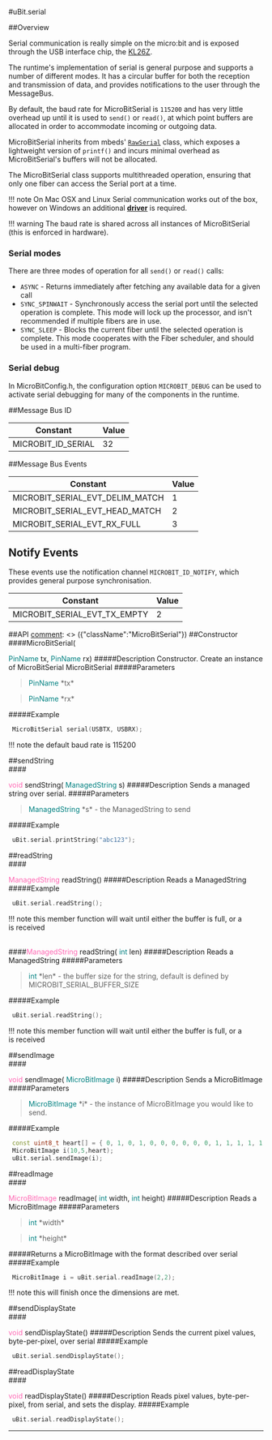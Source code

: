 #uBit.serial

##Overview

Serial communication is really simple on the micro:bit and is exposed through the
USB interface chip, the [KL26Z](https://www.mbed.com/en/development/hardware/prototyping-production/daplink/daplink-on-kl26z/#Updating_your_DAPLink_firmware).

The runtime's implementation of serial is general purpose and supports a number
of different modes. It has a circular buffer for both the reception and transmission
of data, and provides notifications to the user through the MessageBus.

By default, the baud rate for MicroBitSerial is `115200` and has very little overhead up until
it is used to `send()` or `read()`, at which point buffers are allocated in order
to accommodate incoming or outgoing data.

MicroBitSerial inherits from mbeds' [`RawSerial`](https://developer.mbed.org/users/mbed_official/code/mbed/docs/252557024ec3/classmbed_1_1RawSerial.html)
class, which exposes a lightweight version of `printf()` and incurs minimal overhead
as MicroBitSerial's buffers will not be allocated.

The MicroBitSerial class supports multithreaded operation, ensuring that only
one fiber can access the Serial port at a time.

!!! note
    On Mac OSX and Linux Serial communication works out of the box, however on Windows an additional
    **[driver](https://developer.mbed.org/handbook/Windows-serial-configuration)** is required.

!!! warning
    The baud rate is shared across all instances of MicroBitSerial (this is enforced in hardware).

### Serial modes

There are three modes of operation for all `send()` or `read()` calls:

- `ASYNC` - Returns immediately after fetching any available data for a given call
- `SYNC_SPINWAIT` - Synchronously access the serial port until the selected operation is complete.
                    This mode will lock up the processor, and isn't recommended if multiple fibers are in use.
- `SYNC_SLEEP` - Blocks the current fiber until the selected operation is complete. This mode cooperates with the
                 Fiber scheduler, and should be used in a multi-fiber program.

### Serial debug

In MicroBitConfig.h, the configuration option `MICROBIT_DEBUG` can be used to activate serial debugging
for many of the components in the runtime.


##Message Bus ID

| Constant | Value |
| ------------- |-------------|
| MICROBIT_ID_SERIAL | 32 |

##Message Bus Events

| Constant | Value |
| ------------- |-------------|
| MICROBIT_SERIAL_EVT_DELIM_MATCH | 1 |
| MICROBIT_SERIAL_EVT_HEAD_MATCH | 2 |
| MICROBIT_SERIAL_EVT_RX_FULL | 3 |

## Notify Events

These events use the notification channel `MICROBIT_ID_NOTIFY`, which provides
general purpose synchronisation.

| Constant | Value |
| ------------- |-------------|
| MICROBIT_SERIAL_EVT_TX_EMPTY | 2 |

##API
[comment]: <> ({"className":"MicroBitSerial"})
##Constructor
<br/>
####MicroBitSerial( <div style='color:#008080; display:inline-block'>PinName</div> tx,  <div style='color:#008080; display:inline-block'>PinName</div> rx)
#####Description
Constructor. Create an instance of  MicroBitSerial MicroBitSerial
#####Parameters

>  <div style='color:#008080; display:inline-block'>PinName</div> *tx*

>  <div style='color:#008080; display:inline-block'>PinName</div> *rx*
#####Example
```c++
 MicroBitSerial serial(USBTX, USBRX);

```

!!! note
    the default baud rate is 115200

##sendString
<br/>
####<div style='color:#FF69B4; display:inline-block'>void</div> sendString( <div style='color:#008080; display:inline-block'>ManagedString</div> s)
#####Description
Sends a managed string over serial.
#####Parameters

>  <div style='color:#008080; display:inline-block'>ManagedString</div> *s* - the  ManagedString  to send
#####Example
```c++
 uBit.serial.printString("abc123");

```
##readString
<br/>
####<div style='color:#FF69B4; display:inline-block'>ManagedString</div> readString()
#####Description
Reads a  ManagedString
#####Example
```c++
 uBit.serial.readString();

```

!!! note
    this member function will wait until either the buffer is full, or a  
     is received

<br/>
####<div style='color:#FF69B4; display:inline-block'>ManagedString</div> readString( <div style='color:#008080; display:inline-block'>int</div> len)
#####Description
Reads a  ManagedString
#####Parameters

>  <div style='color:#008080; display:inline-block'>int</div> *len* - the buffer size for the string, default is defined by MICROBIT_SERIAL_BUFFER_SIZE
#####Example
```c++
 uBit.serial.readString();

```

!!! note
    this member function will wait until either the buffer is full, or a  
     is received

##sendImage
<br/>
####<div style='color:#FF69B4; display:inline-block'>void</div> sendImage( <div style='color:#008080; display:inline-block'>MicroBitImage</div> i)
#####Description
Sends a  MicroBitImage
#####Parameters

>  <div style='color:#008080; display:inline-block'>MicroBitImage</div> *i* - the instance of  MicroBitImage  you would like to send.
#####Example
```c++
 const uint8_t heart[] = { 0, 1, 0, 1, 0, 0, 0, 0, 0, 0, 1, 1, 1, 1, 1, 0, 1, 0, 1, 0, 1, 1, 1, 1, 1, 0, 1, 1, 1, 0, 0, 1, 1, 1, 0, 0, 0, 1, 0, 0, 0, 0, 1, 0, 0, 0, 0, 0, 0, 0, }; // a cute heart
 MicroBitImage i(10,5,heart);
 uBit.serial.sendImage(i);

```
##readImage
<br/>
####<div style='color:#FF69B4; display:inline-block'>MicroBitImage</div> readImage( <div style='color:#008080; display:inline-block'>int</div> width,  <div style='color:#008080; display:inline-block'>int</div> height)
#####Description
Reads a  MicroBitImage
#####Parameters

>  <div style='color:#008080; display:inline-block'>int</div> *width*

>  <div style='color:#008080; display:inline-block'>int</div> *height*
#####Returns
a  MicroBitImage  with the format described over serial
#####Example
```c++
 MicroBitImage i = uBit.serial.readImage(2,2);

```

!!! note
    this will finish once the dimensions are met.

##sendDisplayState
<br/>
####<div style='color:#FF69B4; display:inline-block'>void</div> sendDisplayState()
#####Description
Sends the current pixel values, byte-per-pixel, over serial
#####Example
```c++
 uBit.serial.sendDisplayState();

```
##readDisplayState
<br/>
####<div style='color:#FF69B4; display:inline-block'>void</div> readDisplayState()
#####Description
Reads pixel values, byte-per-pixel, from serial, and sets the display.
#####Example
```c++
 uBit.serial.readDisplayState();

```
____
[comment]: <> ({"end":"MicroBitSerial"})
